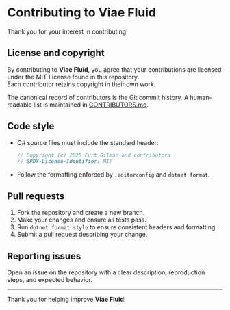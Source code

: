 # Contributing to Viae Fluid

Thank you for your interest in contributing!

## License and copyright

By contributing to **Viae Fluid**, you agree that your contributions are
licensed under the MIT License found in this repository.  
Each contributor retains copyright in their own work.

The canonical record of contributors is the Git commit history. A human-readable
list is maintained in [CONTRIBUTORS.md](CONTRIBUTORS.md).

## Code style

- C# source files must include the standard header:

  ```csharp
  // Copyright (c) 2025 Curt Gilman and contributors
  // SPDX-License-Identifier: MIT
  ```

- Follow the formatting enforced by `.editorconfig` and `dotnet format`.

## Pull requests

1. Fork the repository and create a new branch.
2. Make your changes and ensure all tests pass.
3. Run `dotnet format style` to ensure consistent headers and formatting.
4. Submit a pull request describing your change.

## Reporting issues

Open an issue on the repository with a clear description, reproduction steps,
and expected behavior.

---

Thank you for helping improve **Viae Fluid**!
